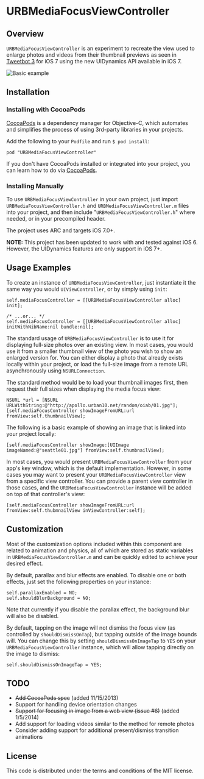 URBMediaFocusViewController
============

## Overview

`URBMediaFocusViewController` is an experiment to recreate the view used to enlarge photos and videos from their thumbnail previews as seen in [Tweetbot 3](https://itunes.apple.com/app/id722294701) for iOS 7 using the new UIDynamics API available in iOS 7.

![Basic example](https://dl.dropboxusercontent.com/u/197980/Screenshots/URBMediaFocusViewController03.gif)

## Installation

### Installing with CocoaPods

[CocoaPods](http://cocoapods.org) is a dependency manager for Objective-C, which automates and simplifies the process of using 3rd-party libraries in your projects.

Add the following to your `Podfile` and run `$ pod install`:

	pod "URBMediaFocusViewController"
	
If you don't have CocoaPods installed or integrated into your project, you can learn how to do via [CocoaPods](http://cocoapods.org/).

### Installing Manually

To use `URBMediaFocusViewController` in your own project, just import `URBMediaFocusViewController.h` and `URBMediaFocusViewController.m` files into your project, and then include "`URBMediaFocusViewController.h`" where needed, or in your precompiled header.

The project uses ARC and targets iOS 7.0+.

**NOTE:** This project has been updated to work with and tested against iOS 6. However, the UIDynamics features are only support in iOS 7+.

## Usage Examples

To create an instance of `URBMediaFocusViewController`, just instantiate it the same way you would `UIViewController`, or by simply using `init`:

	self.mediaFocusController = [[URBMediaFocusViewController alloc] init];
	
	/* ...or... */
	self.mediaFocusController = [[URBMediaFocusViewController alloc] initWithNibName:nil bundle:nil];

The standard usage of `URBMediaFocusViewController` is to use it for displaying full-size photos over an existing view. In most cases, you would use it from a smaller thumbnail view of the photo you wish to show an enlarged version for. You can either display a photo that already exists locally within your project, or load the full-size image from a remote URL asynchronously using `NSURLConnection`.

The standard method would be to load your thumbnail images first, then request their full sizes when displaying the media focus view:
	
	NSURL *url = [NSURL URLWithString:@"http://apollo.urban10.net/random/oiab/01.jpg"];
	[self.mediaFocusController showImageFromURL:url fromView:self.thumbnailView];

The following is a basic example of showing an image that is linked into your project locally:

	[self.mediaFocusController showImage:[UIImage imageNamed:@"seattle01.jpg"] fromView:self.thumbnailView];
	
In most cases, you would present `URBMediaFocusViewController` from your app's key window, which is the default implementation. However, in some cases you may want to present your `URBMediaFocusViewController` view from a specific view controller. You can provide a parent view controller in those cases, and the `URBMediaFocusViewController` instance will be added on top of that controller's view:

	[self.mediaFocusController showImageFromURL:url fromView:self.thubmnailView inViewController:self];

## Customization

Most of the customization options included within this component are related to animation and physics, all of which are stored as static variables in `URBMediaFocusViewController.m` and can be quickly edited to achieve your desired effect.

By default, parallax and blur effects are enabled. To disable one or both effects, just set the following properties on your instance:

	self.parallaxEnabled = NO;
	self.shouldBlurBackground = NO;

Note that currently if you disable the parallax effect, the background blur will also be disabled.

By default, tapping on the image will not dismiss the focus view (as controlled by `shouldDismissOnTap`), but tapping outside of the image bounds will. You can change this by setting `shouldDismissOnImageTap` to `YES` on your `URBMediaFocusViewController` instance, which will allow tapping directly on the image to dismiss:

	self.shouldDismissOnImageTap = YES;

## TODO

- ~~Add CocoaPods spec~~ (added 11/15/2013)
- Support for handling device orientation changes
- ~~Support for focusing in image from a web view (issue #6)~~ (added 1/5/2014)
- Add support for loading videos similar to the method for remote photos
- Consider adding support for additional present/dismiss transition animations

## License

This code is distributed under the terms and conditions of the MIT license.